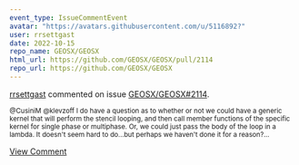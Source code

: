 ```yaml
---
event_type: IssueCommentEvent
avatar: "https://avatars.githubusercontent.com/u/5116892?"
user: rrsettgast
date: 2022-10-15
repo_name: GEOSX/GEOSX
html_url: https://github.com/GEOSX/GEOSX/pull/2114
repo_url: https://github.com/GEOSX/GEOSX
---
```


<a href='https://github.com/rrsettgast' target='_blank'>rrsettgast</a> commented on issue <a href='https://github.com/GEOSX/GEOSX/pull/2114' target='_blank'>GEOSX/GEOSX#2114</a>.

<small>@CusiniM @klevzoff I do have a question as to whether or not we could have a generic kernel that will perform the stencil looping, and then call member functions of the specific kernel for single phase or multiphase. Or, we could just pass the body of the loop in a lambda. It doesn't seem hard to do...but perhaps we haven't done it for a reason?...</small>

<a href='https://github.com/GEOSX/GEOSX/pull/2114' target='_blank'>View Comment</a>